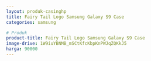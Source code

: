 ```yaml
---
layout: produk-casinghp
title: Fairy Tail Logo Samsung Galaxy S9 Case
categories: samsung

# Produk
product-title: Fairy Tail Logo Samsung Galaxy S9 Case
image-drive: 1W9iuYBNMB_mSCtKfcKbpKnPWJqZQKkJ5
harga: 90000
---
```

